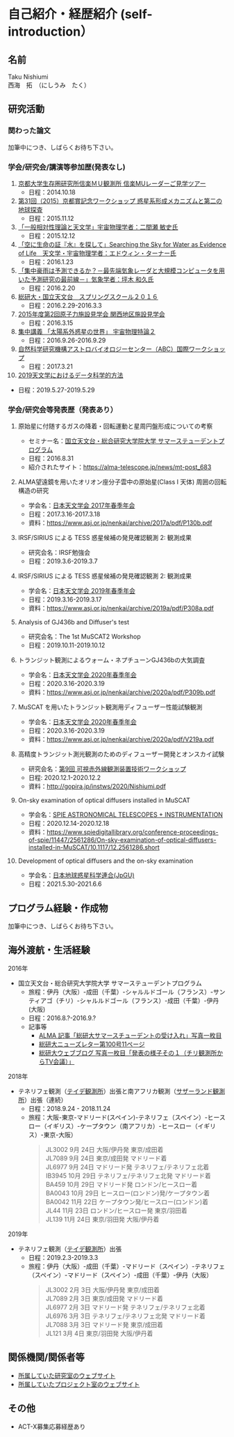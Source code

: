 # 自己紹介・経歴紹介 (self-introduction）
## 名前
Taku Nishiumi  
西海　拓　（にしうみ　たく）  

## 研究活動
### 関わった論文
加筆中につき、しばらくお待ち下さい。

### 学会/研究会/講演等参加歴(発表なし)
1. [京都大学生存圏研究所信楽ＭＵ観測所 信楽MUレーダーご見学ツアー](https://www.rish.kyoto-u.ac.jp/mu/openhouse14/)
   - 日程：2014.10.18
3. [第31回（2015）京都賞記念ワークショップ 惑星系形成メカニズムと第二の地球探査](https://www.kyotoprize.org/workshop/michel-mayor/)
   - 日程：2015.11.12
4. [「一般相対性理論と天文学」宇宙物理学者：二間瀬 敏史氏](https://www.kyoto-su.ac.jp/events/20151115_sc_kouen.html)
   - 日程：2015.12.12
5. [「空に生命の証『水』を探して」Searching the Sky for Water as Evidence of Life　天文学・宇宙物理学者：エドウィン・ターナー氏](https://www.kyoto-su.ac.jp/events/20151115_sc_kouen.html)
   - 日程：2016.1.23
6. [「集中豪雨は予測できるか？－最先端気象レーダと大規模コンピュータを用いた予測研究の最前線－」気象学者：坪木 和久氏](https://www.kyoto-su.ac.jp/events/20151115_sc_kouen.html)
   - 日程：2016.2.20
7. [総研大・国立天文台　スプリングスクール２０１６](https://guas-astronomy.jp/weblog/?p=535)
   - 日程：2016.2.29-2016.3.3
8. [2015年度第2回原子力施設見学会 関西地区施設見学会](https://jn-hrd-n.jaea.go.jp/material/activityreports/shisetsu2015_02.pdf)
   - 日程：2016.3.15
1. [集中講義 「太陽系外惑星の世界」 宇宙物理特論２](https://sy.rikkyo.ac.jp/timetable/slbssbdr.do?value%28risyunen%29=2016&value%28semekikn%29=1&value%28kougicd%29=LA106&value%28crclumcd%29=)
   - 日程：2016.9.26-2016.9.29
9. [自然科学研究機構アストロバイオロジーセンター（ABC）国際ワークショップ](http://abc-nins.jp/workshop/2017ABC_hiroshima_WS.html)
   - 日程：2017.3.21
10. [2019天文学におけるデータ科学的方法](https://sites.google.com/view/astrodatascience2019)
   - 日程：2019.5.27-2019.5.29

### 学会/研究会等発表歴（発表あり）
1. 原始星に付随するガスの降着・回転運動と星周円盤形成についての考察  
   - セミナー名：[国立天文台・総合研究大学院大学 サマーステューデントプログラム](https://guas-astronomy.jp/weblog/?p=634)
   - 日程：2016.8.31
   - 紹介されたサイト：https://alma-telescope.jp/news/mt-post_683
3. ALMA望遠鏡を用いたオリオン座分子雲中の原始星(Class I 天体) 周囲の回転構造の研究  
   - 学会名：[日本天文学会 2017年春季年会](https://www.asj.or.jp/nenkai/archive/2017a/session-P1.html)
   - 日程：2017.3.16-2017.3.18  
   - 資料：https://www.asj.or.jp/nenkai/archive/2017a/pdf/P130b.pdf
4. IRSF/SIRIUS による TESS 惑星候補の発見確認観測 2: 観測成果  
   - 研究会名：IRSF勉強会
   - 日程：2019.3.6-2019.3.7
6. IRSF/SIRIUS による TESS 惑星候補の発見確認観測 2: 観測成果  
   - 学会名：[日本天文学会 2019年春季年会](https://www.asj.or.jp/nenkai/archive/2019a/session-P3.html)
   - 日程：2019.3.16-2019.3.17  
   - 資料：https://www.asj.or.jp/nenkai/archive/2019a/pdf/P308a.pdf
7. Analysis of GJ436b and Diffuser's test
   - 研究会名：The 1st MuSCAT2 Workshop　
   - 日程：2019.10.11-2019.10.12 
8. トランジット観測によるウォーム・ネプチューンGJ436bの大気調査
   - 学会名：[日本天文学会 2020年春季年会](https://www.asj.or.jp/nenkai/archive/2020a/session-P3.html)
   - 日程：2020.3.16-2020.3.19
   - 資料：https://www.asj.or.jp/nenkai/archive/2020a/pdf/P309b.pdf
9. MuSCAT を用いたトランジット観測用ディフューザー性能試験観測
   - 学会名：[日本天文学会 2020年春季年会](https://www.asj.or.jp/nenkai/archive/2020a/session-V2.html)
   - 日程：2020.3.16-2020.3.19
   - 資料：https://www.asj.or.jp/nenkai/archive/2020a/pdf/V219a.pdf

1. 高精度トランジット測光観測のためのディフューザー開発とオンスカイ試験  
   - 研究会名：[第9回 可視赤外線観測装置技術ワークショップ](http://gopira.jp/instws/2020/)  
   - 日程: 2020.12.1-2020.12.2 
   - 資料：http://gopira.jp/instws/2020/Nishiumi.pdf

1. On-sky examination of optical diffusers installed in MuSCAT
   - 学会名：[SPIE ASTRONOMICAL TELESCOPES + INSTRUMENTATION](https://www.spiedigitallibrary.org/conference-proceedings-of-spie/11447.toc)
   - 日程：2020.12.14-2020.12.18
   - 資料：https://www.spiedigitallibrary.org/conference-proceedings-of-spie/11447/2561286/On-sky-examination-of-optical-diffusers-installed-in-MuSCAT/10.1117/12.2561286.short

1. Development of optical diffusers and the on-sky examination
   - 学会名：[日本地球惑星科学連合(JpGU)](https://confit.atlas.jp/guide/event/jpgu2021/top)
   - 日程：2021.5.30-2021.6.6



## プログラム経験・作成物
加筆中につき、しばらくお待ち下さい。

## 海外渡航・生活経験  
2016年
- 国立天文台・総合研究大学院大学 サマーステューデントプログラム
   - 旅程：伊丹（大阪）-成田（千葉）-シャルルドゴール（フランス）-サンティアゴ（チリ）-シャルルドゴール（フランス）-成田（千葉）-伊丹(大阪)
   - 日程：2016.8.?-2016.9.?
   - 記事等
      - [ALMA 記事「総研大サマースチューデントの受け入れ」写真一枚目](https://alma-telescope.jp/news/mt-post_683)
      - [総研大ニューズレター第100号11ページ](https://www.soken.ac.jp/wordpress/wp-content/uploads/2013/12/2016101.pdf)
      - [総研大ウェブブログ 写真一枚目「発表の様子その１（チリ観測所からTV会議）」](https://guas-astronomy.jp/weblog/?p=634)

2018年
- テネリフェ観測（[テイデ観測所](https://www.iac.es/en/observatorios-de-canarias/teide-observatory)）出張と南アフリカ観測（[サザーランド観測所](https://astro-dic.jp/south-african-astronomical-observatory/)）出張（連続）
   - 日程：2018.9.24 - 2018.11.24
   - 旅程：大阪-東京-マドリード(スペイン)-テネリフェ（スペイン）-ヒースロー（イギリス）-ケープタウン（南アフリカ）-ヒースロー（イギリス）-東京-大阪）
      > JL3002 9月 24日 大阪/伊丹発 東京/成田着  
      > JL7089 9月 24日 東京/成田発 マドリード着  
      > JL6977 9月 24日 マドリード発 テネリフェ/テネリフェ北着  
      > IB3945 10月 29日 テネリフェ/テネリフェ北発 マドリード着  
      > BA459 10月 29日 マドリード発 ロンドン/ヒースロー着  
      > BA0043 10月 29日 ヒースロー(ロンドン)発/ケープタウン着  
      > BA0042 11月 22日 ケープタウン発/ヒースロー(ロンドン)着  
      > JL44 11月 23日 ロンドン/ヒースロー発 東京/羽田着  
      > JL139 11月 24日 東京/羽田発 大阪/伊丹着  

2019年
- テネリフェ観測（[テイデ観測所](https://www.iac.es/en/observatorios-de-canarias/teide-observatory)）出張
   - 日程：2019.2.3-2019.3.3
   - 旅程：伊丹（大阪）-成田（千葉）-マドリード（スペイン）-テネリフェ（スペイン）-マドリード（スペイン）-成田（千葉）-伊丹（大阪）
      > JL3002 2月 3日 大阪/伊丹発 東京/成田着  
      > JL7089 2月 3日 東京/成田発 マドリード着  
      > JL6977 2月 3日 マドリード発 テネリフェ/テネリフェ北着  
      > JL6976 3月 3日 テネリフェ/テネリフェ北発 マドリード着  
      > JL7088 3月 3日 マドリード発 東京/成田着  
      > JL121 3月 4日 東京/羽田発 大阪/伊丹着  

## 関係機関/関係者等
- [所属していた研究室のウェブサイト](https://naritalab.wixsite.com/narita-lab/%E3%83%A1%E3%83%B3%E3%83%90%E3%83%BC)
- [所属していたプロジェクト室のウェブサイト](https://abc-nins.jp/storage/about/)

## その他
- ACT-X募集応募経歴あり
